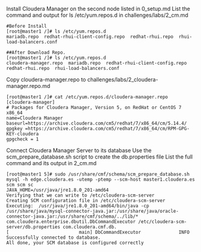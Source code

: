 
Install Cloudera Manager on the second node listed in 0_setup.md
 List the command and output for ls /etc/yum.repos.d in challenges/labs/2_cm.md
```
#Before Install
[root@master1 /]# ls /etc/yum.repos.d
mariadb.repo  redhat-rhui-client-config.repo  redhat-rhui.repo  rhui-load-balancers.conf

##After Download Repo.
[root@master1 /]# ls /etc/yum.repos.d
cloudera-manager.repo  mariadb.repo  redhat-rhui-client-config.repo  redhat-rhui.repo  rhui-load-balancers.conf
```

Copy cloudera-manager.repo to challenges/labs/2_cloudera-manager.repo.md
```
[root@master1 /]# cat /etc/yum.repos.d/cloudera-manager.repo
[cloudera-manager]
# Packages for Cloudera Manager, Version 5, on RedHat or CentOS 7 x86_64
name=Cloudera Manager
baseurl=https://archive.cloudera.com/cm5/redhat/7/x86_64/cm/5.14.4/
gpgkey =https://archive.cloudera.com/cm5/redhat/7/x86_64/cm/RPM-GPG-KEY-cloudera
gpgcheck = 1
```

Connect Cloudera Manager Server to its database
  Use the scm_prepare_database.sh script to create the db.properties file
        List the full command and its output in 2_cm.md
```
[root@master1 5]# sudo /usr/share/cmf/schema/scm_prepare_database.sh mysql -h edge.cloudera.es -utemp -ptemp --scm-host master1.cloudera.es scm scm sc
JAVA_HOME=/usr/java/jre1.8.0_201-amd64
Verifying that we can write to /etc/cloudera-scm-server
Creating SCM configuration file in /etc/cloudera-scm-server
Executing:  /usr/java/jre1.8.0_201-amd64/bin/java -cp /usr/share/java/mysql-connector-java.jar:/usr/share/java/oracle-connector-java.jar:/usr/share/cmf/schema/../lib/* com.cloudera.enterprise.dbutil.DbCommandExecutor /etc/cloudera-scm-server/db.properties com.cloudera.cmf.db.
[                          main] DbCommandExecutor              INFO  Successfully connected to database.
All done, your SCM database is configured correctly

```


